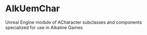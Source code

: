 # AlkUemChar
Unreal Engine module of ACharacter subclasses and components specialized for use in Alkaline Games
